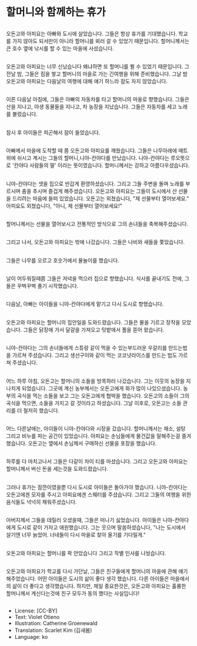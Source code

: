 # 할머니와 함께하는 휴가

##
오돈고와 아피요는 아빠와 도시에 살았습니다. 그들은 항상 휴가를 기대했습니다. 학교를 가지 않아도 되서만이 아니라 할머니를 뵈러 갈 수 있었기 때문입니다. 할머니께서는 큰 호수 옆에 낚시를 할 수 있는 마을에 사셨습니다.

##
오돈고와 아피요는 너무 신났습니다 왜냐하면 또 할머니를 뵐 수 있었기 때문입니다. 그 전날 밤, 그들은 짐을 쌓고 할머니의 마을로 가는 긴여행을 위해 준비했습니다. 그날 밤 오돈고와 아피요는 다음날의 여행에 대해 얘기 하느라 잠도 자지 않았습니다.

##
이른 다음날 아침에, 그들은 아빠의 자동차를 타고 할머니의 마을로 향했습니다. 그들은 산을 지나고, 야생 동물들을 지나고, 차 농장을 지났습니다. 그들은 자동차를 세고 노래를 불렀습니다.

##
잠시 후 아이들은 피곤해서 잠이 들었습니다.

##
아빠께서 마을에 도착할 때 쯤 오돈고와 아피요를 깨웠습니다. 그들은 나무아래에 매트위에 쉬시고 계시는 그들의 할머니,니야-칸야다를 만났습니다. 니야-칸야다는 루오뜻으로 '칸야다 사람들의 딸' 이라는 뜻이였습니다.  할머니께서는 강하고 아름다우셨습니다.

##
니야-칸야다는 셋을 집으로 반갑게 환영하셨습니다. 그리고 그들 주변을 돌며 노래를 부르시며 춤을 추시며 즐겁게 해주셨습니다. 오돈고와 아피요는 그들이 도시에서 산 선물을 드리려는 마음에 들떠 있었습니다. 오돈고는 외쳤습니다, "제 선물부터 열어보세요." 아피요도 외쳤습니다, "아니, 제 선물부터  열어보세요!"

##
할머니께서는 선물을 열어보시고 전통적인 방식으로 그의  손녀들을 축복해주셨습니다.

##
그리고 나서, 오돈고와 아피요는 밖에 나갔습니다. 그들은 나비와 새들을 쫓았습니다.

##
그들은 나무를 오르고 호숫가에서 물놀이를 했습니다.

##
날이 어두워질때쯤 그들은 저녁을 먹으러 집으로 향했습니다. 식사를 끝내기도 전에, 그들은 꾸벅꾸벅 졸기 시작했습니다.

##
다음날, 아빠는 아이들을 니야-칸야다에게 맡기고 다시 도시로 향했습니다.

##
오돈고와 아피요는 할머니의 집안일을 도와드렸습니다. 그들은 물을 기르고 장작을 모았습니다. 그들은 닭장에 가서 달걀을 가져오고 텃밭에서 풀을 뜯어 왔습니다.

##
니야-칸야다는 그의 손녀들에게 스튜랑 같이 먹을 수 있는부드러운 우갈리를 만드는법을 가르쳐 주셨습니다. 그리고 생선구이와 같이 먹는 코코넛라이스를 만드는 법도 가르쳐 주셨습니다.

##
어느 하루 아침, 오돈고는 할머니의 소들을 방목하러 나갔습니다. 그는 이웃의 농장을 지나치게 되었습니다. 그곳에 계신 농부께서는 오돈고에게 화가 많이 나있으셨습니다. 농부의 곡식을 먹는 소들을 보고 그는 오돈고에게 협박을 했습니다. 오돈고의 소들이 그의 곡식을 먹으면, 소들을 가지고 갈 것이라고 하셨습니다. 그날 이후로, 오돈고는 소들 관리를 더 철저히 했습니다.

##
어느 다른날에는, 아이들이 니야-칸야다와 시장을 갔습니다. 할머니께서는 채소, 설탕 그리고 비누를 파는 공간이 있었습니다. 아피요는 손님들에게 물건값을 말해주는걸 즐겨했습니다. 오돈고는 옆에서 손님께서 구매하신 선물을 포장을 했습니다.

##
하루를 다 마치고나서 그들은 다같이 차이 티를 마셨습니다. 그리고 오돈고와 아피요는 할머니께서 버신 돈을 세는것을 도와드렸습니다.

##
그러나 휴가는 잠깐이였을뿐 다시 도시로 아이들은 돌아가야 했습니다. 니야-칸야다는 오돈고에겐 모자를 주시고 아피요에겐 스웨터를 주셨습니다. 그리고 그들의 여행을 위한 음식들도 넉넉히 채워주셨습니다.

##
아버지께서 그들을 데릴러 오셨을때, 그들은 떠나기 싫었습니다. 아이들은 니야-칸야다에게 도시로 같이 가자고 애원했습니다. 그는 웃으며 말씀하셨습니다, "나는 도시에서 살기엔 너무 늙었어. 너네들이 다시 마을로 찾아 올기를 기다릴게."

##
오돈고와 아피요는 할머니를 꽉 안았습니다 그리고 작별 인사를 나눴습니다.

##
오돈고와 아피요가 학교를 다시 가던날, 그들은 친구들에게 할머니의 마을에 관해 얘기해주었습니다. 어떤 아이들은 도시의 삶이 좋다 생각 했습니다. 다른 아이들은 마을에서의 삶이 더 좋다고 생각했습니다. 하지만, 제일 중요한것은, 오돈고와 아피요는 훌륭한 할머니께서 계신다는것에 친구 모두가 동의 했다는 사실입니다!

##
* License: [CC-BY]
* Text: Violet Otieno
* Illustration: Catherine Groenewald
* Translation: Scarlet Kim (김새봄)
* Language: ko
